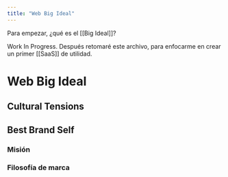 ```yaml
---
title: "Web Big Ideal"
---
```


Para empezar, ¿qué es el [[Big Ideal]]?

Work In Progress. Después retomaré este archivo, para enfocarme en crear un primer [[SaaS]] de utilidad.

# Web Big Ideal
## Cultural Tensions
## Best Brand Self
### Misión
### Filosofía de marca

